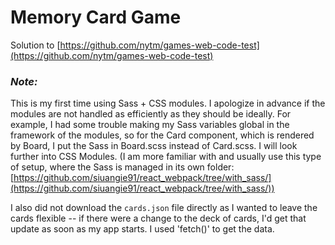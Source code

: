 # Memory Card Game

Solution to [https://github.com/nytm/games-web-code-test](https://github.com/nytm/games-web-code-test)

### *Note:* ###
This is my first time using Sass + CSS modules. I apologize in advance if the modules are not handled as efficiently as they should be ideally. For example, I had some trouble making my Sass variables global in the framework of the modules, so for the Card component, which is rendered by Board, I put the Sass in Board.scss instead of Card.scss. I will look further into CSS Modules. (I am more familiar with and usually use this type of setup, where the Sass is managed in its own folder: [https://github.com/siuangie91/react_webpack/tree/with_sass/](https://github.com/siuangie91/react_webpack/tree/with_sass/))

I also did not download the `cards.json` file directly as I wanted to leave the cards flexible -- if there were a change to the deck of cards, I'd get that update as soon as my app starts. I used 'fetch()' to get the data.